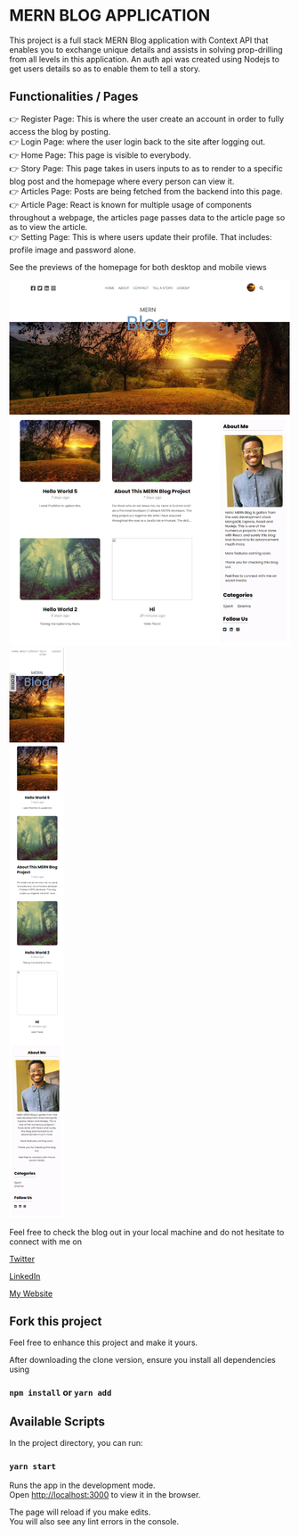 # MERN BLOG APPLICATION

This project is a full stack MERN Blog application with Context API that enables you to exchange unique details and assists in solving prop-drilling from all levels in this application.
An auth api was created using Nodejs to get users details so as to enable them to tell a story.

## Functionalities / Pages

👉 Register Page: This is where the user create an account in order to fully access the blog by posting. <br />
👉 Login Page: where the user login back to the site after logging out. <br />
👉 Home Page: This page is visible to everybody. <br />
👉 Story Page: This page takes in users inputs to as to render to a specific blog post and the homepage where every person can view it. <br />
👉 Articles Page: Posts are being fetched from the backend into this page. <br />
👉 Article Page: React is known for multiple usage of components throughout a webpage, the articles page passes data to the article page so as to view the article. <br />
👉 Setting Page: This is where users update their profile. That includes: profile image and password alone. <br />

See the previews of the homepage for both desktop and mobile views

![Screenshot](mernblog-desktop.png)
![Screenshot](mernblog-mobile.png)

Feel free to check the blog out in your local machine and do not hesitate to connect with me on

[Twitter](https://twitter.com/obubuoge)

[LinkedIn](https://linkedin.com/in/oge-obubu)

[My Website](https://ogeobubu.netlify.app)

## Fork this project

Feel free to enhance this project and make it yours.

After downloading the clone version, ensure you install all dependencies using

### `npm install` or `yarn add`

## Available Scripts

In the project directory, you can run:

### `yarn start`

Runs the app in the development mode.\
Open [http://localhost:3000](http://localhost:3000) to view it in the browser.

The page will reload if you make edits.\
You will also see any lint errors in the console.
